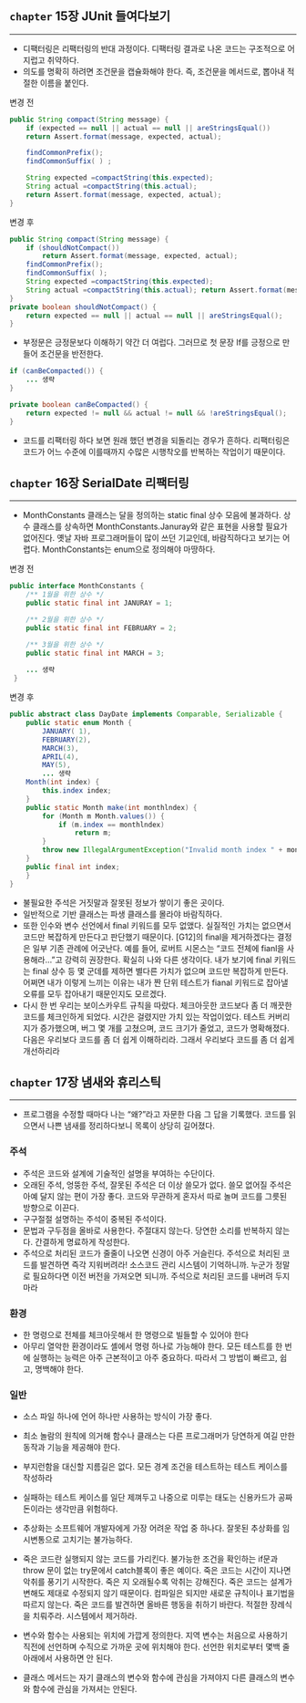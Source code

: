 ## `chapter` **15장 JUnit 들여다보기**

---

- 디팩터링은 리팩터링의 반대 과정이다. 디팩터링 결과로 나온 코드는 구조적으로 어지럽고 취약하다.
- 의도를 명확히 하려면 조건문을 캡슐화해야 한다. 즉, 조건문을 메서드로, 뽑아내 적절한 이름을 붙인다.

변경 전

```java
public String compact(String message) {
    if (expected == null || actual == null || areStringsEqual())
    return Assert.format(message, expected, actual);

    findCommonPrefix();
    findCommonSuffix( ) ;

    String expected =compactString(this.expected); 
    String actual =compactString(this.actual);
    return Assert.format(message, expected, actual); 
}
```

변경 후

```java
public String compact(String message) { 
    if (shouldNotCompact())
        return Assert.format(message, expected, actual);
    findCommonPrefix();
    findCommonSuffix( );
    String expected =compactString(this.expected); 
    String actual =compactString(this.actual); return Assert.format(message, expected, actual);
}
private boolean shouldNotCompact() {   
    return expected == null || actual == null || areStringsEqual();
}
```

- 부정문은 긍정문보다 이해하기 약간 더 여럽다. 그러므로 첫 문장 If를 긍정으로 만들어 조건문을 반전한다.

```java
if (canBeCompacted()) {
	... 생략
}

private boolean canBeCompacted() {
	return expected != null && actual != null && !areStringsEqual();
}
```

- 코드를 리팩터링 하다 보면 원래 했던 변경을 되돌리는 경우가 흔하다. 리팩터링은 코드가 어느 수준에 이를때까지 수많은 시행착오를 반복하는 작업이기 때문이다.

## `chapter`  **16장 SerialDate 리팩터링**

---

- MonthConstants 클래스는 달을 정의하는 static final 상수 모음에 불과하다. 상수 클래스를 상속하면 MonthConstants.Januray와 같은 표현을 사용할 필요가 없어진다. 옛날 자바 프로그래머들이 많이 쓰던 기교인데, 바람직하다고 보기는 어렵다. MonthConstants는 enum으로 정의해야 마땅하다.

변경 전

```java
public interface MonthConstants {
    /** 1월을 위한 상수 */
    public static final int JANURAY = 1;

    /** 2월을 위한 상수 */
    public static final int FEBRUARY = 2;

    /** 3월을 위한 상수 */
    public static final int MARCH = 3;
    
    ... 생략
 }
```

변경 후

```java
public abstract class DayDate implements Comparable, Serializable { 
    public static enum Month {
        JANUARY( 1), 
        FEBRUARY(2), 
        MARCH(3), 
        APRIL(4),
        MAY(5), 
        ... 생략
    Month(int index) { 
        this.index index;
    }
    public static Month make(int monthlndex) { 
        for (Month m Month.values()) {
            if (m.index == monthlndex) 
                return m;
        }
        throw new IllegalArgumentException("Invalid month index " + monthlndex); 
    }
    public final int index; 
    }
}
```

- 불필요한 주석은 거짓말과 잘못된 정보가 쌓이기 좋은 곳이다.
- 일반적으로 기반 클래스는 파생 클래스를 몰라야 바람직하다.
- 또한 인수와 변수 선언에서 final 키워드를 모두 없앴다. 실질적인 가치는 없으면서 코드만 복잡하게 만든다고 판단했기 때문이다. [G12]의 final을 제거하겠다는 결정은 일부 기존 관례에 어긋난다. 예를 들어, 로버트 시몬스는 “코드 전체에 fianl을 사용해라…”고 강력히 권장한다. 확실히 나와 다른 생각이다. 내가 보기에 final 키워드는 final 상수 등 몇 군데를 제하면 별다른 가치가 없으며 코드만 복잡하게 만든다. 어쩌면 내가 이렇게 느끼는 이유는 내가 짠 단위 테스트가 fianal 키워드로 잡아낼 오류를 모두 잡아내기 때문인지도 모르겠다.
- 다시 한 번 우리는 보이스카우트 규칙을 따랐다. 체크아웃한 코드보다 좀 더 깨끗한 코드를 체크인하게 되었다. 시간은 걸렸지만 가치 있는 작업이었다. 테스트 커버리지가 증가했으며, 버그 몇 개를 고쳤으며, 코드 크기가 줄었고, 코드가 명확해졌다. 다음은 우리보다 코드를 좀 더 쉽게 이해하리라. 그래서 우리보다 코드를 좀 더 쉽게 개선하리라

## `chapter`  **17장 냄새와 휴리스틱**

---

- 프로그램을 수정할 때마다 나는 “왜?”라고 자문한 다음 그 답을 기록했다. 코드를 읽으면서 나쁜 냄새를 정리하다보니 목록이 상당히 길어졌다.

### 주석

- 주석은 코드와 설계에 기술적인 설명을 부여하는 수단이다.
- 오래된 주석, 엉뚱한 주석, 잘못된 주석은 더 이상 쓸모가 없다. 쓸모 없어질 주석은 아예 달지 않는 편이 가장 좋다. 코드와 무관하게 혼자서 따로 놀며 코드를 그릇된 방향으로 이끈다.
- 구구절절 설명하는 주석이 중복된 주석이다.
- 문법과 구두점을 올바로 사용한다. 주절대지 않는다. 당연한 소리를 반복하지 않는다. 간결하게 명료하게 작성한다.
- 주석으로 처리된 코드가 줄줄이 나오면 신경이 아주 거슬린다. 주석으로 처리된 코드를 발견하면 즉각 지워버려라! 소스코드 관리 시스템이 기억하니까. 누군가 정말로 필요하다면 이전 버전을 가져오면 되니까. 주석으로 처리된 코드를 내버려 두지 마라

### 환경

- 한 명령으로 전체를 체크아웃해서 한 명령으로 빌들할 수 있어야 한다
- 아무리 열악한 환경이라도 셸에서 명령 하나로 가능해야 한다. 모든 테스트를 한 번에 실행하는 능력은 아주 근본적이고 아주 중요하다. 따라서 그 방법이 빠르고, 쉽고, 명백해야 한다.

### 일반

- 소스 파일 하나에 언어 하나만 사용하는 방식이 가장 좋다.
- 최소 놀람의 원칙에 의거해 함수나 클래스는 다른 프로그래머가 당연하게 여길 만한 동작과 기능을 제공해야 한다.
- 부지런함을 대신할 지름길은 없다. 모든 경계 조건을 테스트하는 테스트 케이스를 작성하라
- 실패하는 테스트 케이스를 일단 제껴두고 나중으로 미루는 태도는 신용카드가 공짜 돈이라는 생각만큼 위험하다.
- 추상화는 소프트웨어 개발자에게 가장 어려운 작업 중 하나다. 잘못된 추상화를 임시변통으로 고치기는 불가능하다.
- 죽은 코드란 실행되지 않는 코드를 가리킨다. 불가능한 조건을 확인하는 if문과 throw 문이 없는 try문에서 catch블록이 좋은 예이다. 죽은 코드는 시간이 지나면 악취를 풍기기 시작한다. 죽은 지 오래될수록 악취는 강해진다. 죽은 코드는 설계가 변해도 제대로 수정되지 않기 때문이다. 컴파일은 되지만 새로운 규칙이나 표기법을 따르지 않는다. 죽은 코드를 발견하면 올바른 행동을 취하기 바란다. 적절한 장례식을 치뤄주라. 시스템에서 제거하라.

- 변수와 함수는 사용되는 위치에 가깝게 정의한다. 지역 변수는 처음으로 사용하기 직전에 선언하며 수직으로 가까운 곳에 위치해야 한다. 선언한 위치로부터 몇백 줄 아래에서 사용하면 안 된다.
- 클래스 메서드는 자기 클래스의 변수와 함수에 관심을 가져야지 다른 클래스의 변수와 함수에 관심을 가져셔는 안된다.

